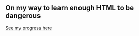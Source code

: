 ## On my way to learn enough HTML to be dangerous

<a href="https://ridderfrederieke.github.io/sample_website/" target="_blank" rel="noopener">See my progress here</a>